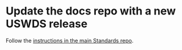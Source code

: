 # Update the docs repo with a new USWDS release
Follow the [instructions in the main Standards repo](https://github.com/18F/web-design-standards/blob/develop/RELEASE.md#update-the-docs-repo-with-the-new-version-number-on-a-new-branch).